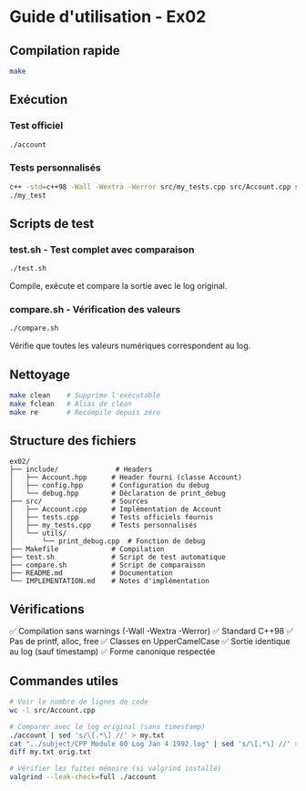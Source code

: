# Guide d'utilisation - Ex02

## Compilation rapide

```bash
make
```

## Exécution

### Test officiel
```bash
./account
```

### Tests personnalisés
```bash
c++ -std=c++98 -Wall -Wextra -Werror src/my_tests.cpp src/Account.cpp src/utils/print_debug.cpp -Iinclude -o my_test
./my_test
```

## Scripts de test

### test.sh - Test complet avec comparaison
```bash
./test.sh
```
Compile, exécute et compare la sortie avec le log original.

### compare.sh - Vérification des valeurs
```bash
./compare.sh
```
Vérifie que toutes les valeurs numériques correspondent au log.

## Nettoyage

```bash
make clean    # Supprime l'exécutable
make fclean   # Alias de clean
make re       # Recompile depuis zéro
```

## Structure des fichiers

```
ex02/
├── include/              # Headers
│   ├── Account.hpp      # Header fourni (classe Account)
│   ├── config.hpp       # Configuration du debug
│   └── debug.hpp        # Déclaration de print_debug
├── src/                 # Sources
│   ├── Account.cpp      # Implémentation de Account
│   ├── tests.cpp        # Tests officiels fournis
│   ├── my_tests.cpp     # Tests personnalisés
│   └── utils/
│       └── print_debug.cpp  # Fonction de debug
├── Makefile             # Compilation
├── test.sh              # Script de test automatique
├── compare.sh           # Script de comparaison
├── README.md            # Documentation
└── IMPLEMENTATION.md    # Notes d'implémentation
```

## Vérifications

✅ Compilation sans warnings (-Wall -Wextra -Werror)
✅ Standard C++98
✅ Pas de printf, alloc, free
✅ Classes en UpperCamelCase
✅ Sortie identique au log (sauf timestamp)
✅ Forme canonique respectée

## Commandes utiles

```bash
# Voir le nombre de lignes de code
wc -l src/Account.cpp

# Comparer avec le log original (sans timestamp)
./account | sed 's/\[.*\] //' > my.txt
cat "../subject/CPP Module 00 Log Jan 4 1992.log" | sed 's/\[.*\] //' > orig.txt
diff my.txt orig.txt

# Vérifier les fuites mémoire (si valgrind installé)
valgrind --leak-check=full ./account
```
